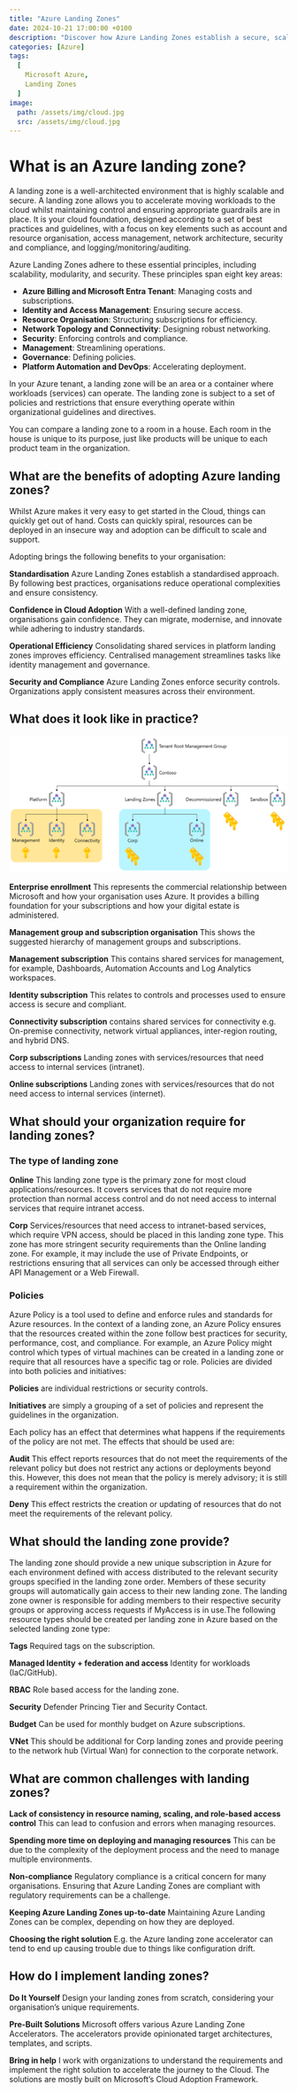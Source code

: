 ```yaml
---
title: "Azure Landing Zones"
date: 2024-10-21 17:00:00 +0100
description: "Discover how Azure Landing Zones establish a secure, scalable foundation for deploying workloads in Microsoft Azure, enhancing your enterprise's cloud adoption journey with confidence"
categories: [Azure]
tags:
  [
    Microsoft Azure,
    Landing Zones
  ]
image:
  path: /assets/img/cloud.jpg
  src: /assets/img/cloud.jpg
---
```


# What is an Azure landing zone?

A landing zone is a well-architected environment that is highly scalable and secure. A landing zone allows you to accelerate moving workloads to the cloud whilst maintaining control and ensuring appropriate guardrails are in place. It is your cloud foundation, designed according to a set of best practices and guidelines, with a focus on key elements such as account and resource organisation, access management, network architecture, security and compliance, and logging/monitoring/auditing.

Azure Landing Zones adhere to these essential principles, including scalability, modularity, and security. These principles span eight key areas:

- **Azure Billing and Microsoft Entra Tenant**: Managing costs and subscriptions.
- **Identity and Access Management**: Ensuring secure access.
- **Resource Organisation**: Structuring subscriptions for efficiency.
- **Network Topology and Connectivity**: Designing robust networking.‍
- **Security**: Enforcing controls and compliance.‍
- **Management**: Streamlining operations.‍
- **Governance**: Defining policies.‍
- **Platform Automation and DevOps**: Accelerating deployment.

In your Azure tenant, a landing zone will be an area or a container where workloads (services) can operate. The landing zone is subject to a set of policies and restrictions that ensure everything operate within organizational guidelines and directives.

You can compare a landing zone to a room in a house. Each room in the house is unique to its purpose, just like products will be unique to each product team in the organization.

## What are the benefits of adopting Azure landing zones?

Whilst Azure makes it very easy to get started in the Cloud, things can quickly get out of hand. Costs can quickly spiral, resources can be deployed in an insecure way and adoption can be difficult to scale and support.

Adopting brings the following benefits to your organisation:

**Standardisation**
Azure Landing Zones establish a standardised approach. By following best practices, organisations reduce operational complexities and ensure consistency.

**Confidence in Cloud Adoption**
With a well-defined landing zone, organisations gain confidence. They can migrate, modernise, and innovate while adhering to industry standards. ‍

**Operational Efficiency**
Consolidating shared services in platform landing zones improves efficiency. Centralised management streamlines tasks like identity management and governance. ‍

**Security and Compliance**
Azure Landing Zones enforce security controls. Organizations apply consistent measures across their environment.

## What does it look like in practice?
![Architecture](/assets/img/landing-zone-architecture.png "Architecture")

**Enterprise enrollment** 
This represents the commercial relationship between Microsoft and how your organisation uses Azure. It provides a billing foundation for your subscriptions and how your digital estate is administered.

**Management group and subscription organisation**
This shows the suggested hierarchy of management groups and subscriptions.

**Management subscription**
This contains shared services for management, for example, Dashboards, Automation Accounts and Log Analytics workspaces.‍

**Identity subscription**
This relates to controls and processes used to ensure access is secure and compliant.‍

**Connectivity subscription** contains shared services for connectivity e.g. On-premise connectivity, network virtual appliances, inter-region routing, and hybrid DNS.‍

**Corp subscriptions**
Landing zones with services/resources that need access to internal services (intranet).

**Online subscriptions**
Landing zones with services/resources that do not need access to internal services (internet).

## What should your organization require for landing zones?

### The type of landing zone

**Online**
This landing zone type is the primary zone for most cloud applications/resources. It covers services that do not require more protection than normal access control and do not need access to internal services that require intranet access.

**Corp**
Services/resources that need access to intranet-based services, which require VPN access, should be placed in this landing zone type. This zone has more stringent security requirements than the Online landing zone. For example, it may include the use of Private Endpoints, or restrictions ensuring that all services can only be accessed through either API Management or a Web Firewall.

### Policies

Azure Policy is a tool used to define and enforce rules and standards for Azure resources. In the context of a landing zone, an Azure Policy ensures that the resources created within the zone follow best practices for security, performance, cost, and compliance. For example, an Azure Policy might control which types of virtual machines can be created in a landing zone or require that all resources have a specific tag or role. Policies are divided into both policies and initiatives:

**Policies** are individual restrictions or security controls.

**Initiatives** are simply a grouping of a set of policies and represent the guidelines in the organization.

Each policy has an effect that determines what happens if the requirements of the policy are not met. The effects that should be used are:

**Audit**
This effect reports resources that do not meet the requirements of the relevant policy but does not restrict any actions or deployments beyond this. However, this does not mean that the policy is merely advisory; it is still a requirement within the organization.

**Deny**
This effect restricts the creation or updating of resources that do not meet the requirements of the relevant policy.

## What should the landing zone provide?
The landing zone should provide a new unique subscription in Azure for each environment defined with access distributed to the relevant security groups specified in the landing zone order. Members of these security groups will automatically gain access to their new landing zone. The landing zone owner is responsible for adding members to their respective security groups or approving access requests if MyAccess is in use.The following resource types should be created per landing zone in Azure based on the selected landing zone type:

**Tags**
Required tags on the subscription.

**Managed Identity + federation and access** 
Identity for workloads (IaC/GitHub).

**RBAC**
Role based access for the landing zone.

**Security**
Defender Princing Tier and Security Contact.

**Budget**
Can be used for monthly budget on Azure subscriptions.

**VNet**
This should be additional for Corp landing zones and provide peering to the network hub (Virtual Wan) for connection to the corporate network.

## What are common challenges with landing zones?

**Lack of consistency in resource naming, scaling, and role-based access control**
This can lead to confusion and errors when managing resources.

**Spending more time on deploying and managing resources**
This can be due to the complexity of the deployment process and the need to manage multiple environments.

**Non-compliance**
Regulatory compliance is a critical concern for many organisations. Ensuring that Azure Landing Zones are compliant with regulatory requirements can be a challenge.

**Keeping Azure Landing Zones up-to-date**
Maintaining Azure Landing Zones can be complex, depending on how they are deployed.

**Choosing the right solution**
E.g. the Azure landing zone accelerator can tend to end up causing trouble due to things like configuration drift.

## How do I implement landing zones?

**Do It Yourself**
Design your landing zones from scratch, considering your organisation’s unique requirements.

**Pre-Built Solutions**
Microsoft offers various Azure Landing Zone Accelerators. The accelerators provide opinionated target architectures, templates, and scripts.

**Bring in help**
I work with organizations to understand the requirements and implement the right solution to accelerate the journey to the Cloud. The solutions are mostly built on Microsoft’s Cloud Adoption Framework.